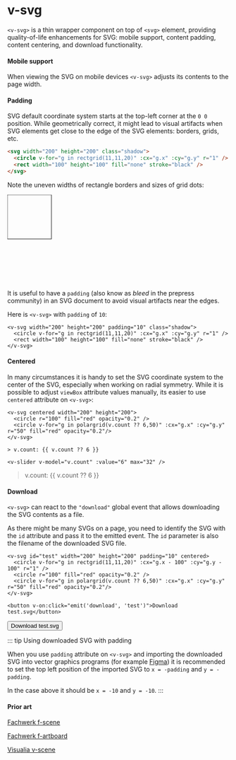 # v-svg

`<v-svg>` is a thin wrapper component on top of `<svg>` element, providing quality-of-life enhancements for SVG: mobile support, content padding, content centering, and download functionality.

#### Mobile support

When viewing the SVG on mobile devices `<v-svg>` adjusts its contents to the page width.

#### Padding

SVG default coordinate system starts at the top-left corner at the `0 0` position. While geometrically correct, it might lead to visual artifacts when SVG elements get close to the edge of the SVG elements: borders, grids, etc.

```md
<svg width="200" height="200" class="shadow">
  <circle v-for="g in rectgrid(11,11,20)" :cx="g.x" :cy="g.y" r="1" />
  <rect width="100" height="100" fill="none" stroke="black" />
</svg>
```

Note the uneven widths of rectangle borders and sizes of grid dots:

<svg width="200" height="200" class="shadow">
  <circle v-for="g in rectgrid(11,11,20)" :cx="g.x" :cy="g.y" r="1" />
  <rect width="100" height="100" fill="none" stroke="black" />
</svg>

It is useful to have a `padding` (also know as _bleed_ in the prepress community) in an SVG document to avoid visual artifacts near the edges.

Here is `<v-svg>` with `padding` of `10`:

```md{1}
<v-svg width="200" height="200" padding="10" class="shadow">
  <circle v-for="g in rectgrid(11,11,20)" :cx="g.x" :cy="g.y" r="1" />
  <rect width="100" height="100" fill="none" stroke="black" />
</v-svg>
```

<v-svg width="200" height="200" padding="10" class="shadow">
  <circle v-for="g in rectgrid(11,11,20)" :cx="g.x" :cy="g.y" r="1" />
  <rect width="100" height="100" fill="none" stroke="black" />
</v-svg>

#### Centered

In many circumstances it is handy to set the SVG coordinate system to the center of the SVG, especially when working on radial symmetry. While it is possible to adjust `viewBox` attribute values manually, its easier to use `centered` attribute on `<v-svg>`:

```md{1}
<v-svg centered width="200" height="200">
  <circle r="100" fill="red" opacity="0.2" />
  <circle v-for="g in polargrid(v.count ?? 6,50)" :cx="g.x" :cy="g.y" r="50" fill="red" opacity="0.2"/>
</v-svg>

> v.count: {{ v.count ?? 6 }}

<v-slider v-model="v.count" :value="6" max="32" />
```

<v-svg centered width="200" height="200">
  <circle r="100" fill="red" opacity="0.2" />
  <circle v-for="g in polargrid(v.count ?? 6,50)" :cx="g.x" :cy="g.y" r="50" fill="red" opacity="0.2"/>
</v-svg>

> v.count: {{ v.count ?? 6 }}

<v-slider v-model="v.count" :value="6" max="32" />

#### Download

`<v-svg>` can react to the `"download"` global event that allows downloading the SVG contents as a file.

As there might be many SVGs on a page, you need to identify the SVG with the `id` attribute and pass it to the emitted event. The `id` parameter is also the filename of the downloaded SVG file.

```md{1,7}
<v-svg id="test" width="200" height="200" padding="10" centered>
  <circle v-for="g in rectgrid(11,11,20)" :cx="g.x - 100" :cy="g.y - 100" r="1" />
  <circle r="100" fill="red" opacity="0.2" />
  <circle v-for="g in polargrid(v.count ?? 6,50)" :cx="g.x" :cy="g.y" r="50" fill="red" opacity="0.2"/>
</v-svg>

<button v-on:click="emit('download', 'test')">Download test.svg</button>
```

<v-svg id="test" width="200" height="200" padding="10" centered>
  <circle v-for="g in rectgrid(11,11,20)" :cx="g.x - 100" :cy="g.y - 100" r="1" />
  <circle r="100" fill="red" opacity="0.2" />
  <circle v-for="g in polargrid(v.count ?? 6,50)" :cx="g.x" :cy="g.y" r="50" fill="red" opacity="0.2"/>
</v-svg>

<button v-on:click="emit('download', 'test')">Download test.svg</button>

::: tip Using downloaded SVG with padding

When you use `padding` attribute on `<v-svg>` and importing the downloaded SVG into vector graphics programs (for example [Figma](https://www.figma.com/)) it is recommended to set the top left position of the imported SVG to `x = -padding` and `y = -padding`.

In the case above it should be `x = -10` and `y = -10`.
:::

#### Prior art

[Fachwerk f-scene](https://designstem.github.io/fachwerk/docs/#/f-scene)

[Fachwerk f-artboard](https://designstem.github.io/fachwerk/docs/#/f-artboard)

[Visualia v-scene](https://visualia.github.io/visualia_original/#graphics_scene)
